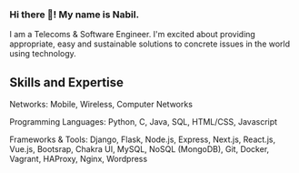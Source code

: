 ### Hi there 👋! My name is Nabil.
I am a Telecoms & Software Engineer. I'm excited about providing appropriate, easy and sustainable solutions to concrete issues in the world using technology.

## Skills and Expertise
Networks: Mobile, Wireless, Computer Networks

Programming Languages: Python, C, Java, SQL, HTML/CSS, Javascript

Frameworks & Tools: Django, Flask, Node.js, Express, Next.js, React.js, Vue.js, Bootsrap, Chakra UI, MySQL, NoSQL (MongoDB), Git, Docker, Vagrant, HAProxy, Nginx, Wordpress


<!--
**nabil2i/nabil2i** is a ✨ _special_ ✨ repository because its `README.md` (this file) appears on your GitHub profile.

Here are some ideas to get you started:

- 🔭 I’m currently working on ...
- 🌱 I’m currently learning ...
- 👯 I’m looking to collaborate on ...
- 🤔 I’m looking for help with ...
- 💬 Ask me about ...
- 📫 How to reach me: ...
- 😄 Pronouns: ...
- ⚡ Fun fact: ...
-->
